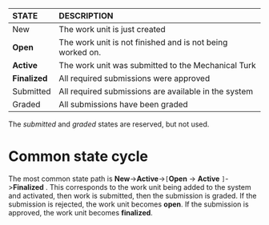 | **STATE** | **DESCRIPTION** |
|:----------|:----------------|
| New       | The work unit is just created |
| **Open**  | The work unit is not finished and is not being worked on. |
| **Active** | The work unit was submitted to the Mechanical Turk |
| **Finalized** | All required submissions were approved  |
| Submitted | All required submissions are available in the system |
| Graded    | All submissions have been graded |

The _submitted_ and _graded_ states are reserved, but not used.

# Common state cycle #

The most common state path is **New**->**Active**->`[`**Open** -> **Active** `]`->**Finalized** . This corresponds to the work unit being added to the system and activated, then work is submitted, then the submission is graded. If the submission is rejected, the work unit becomes **open**. If the submission is approved, the work unit becomes **finalized**.